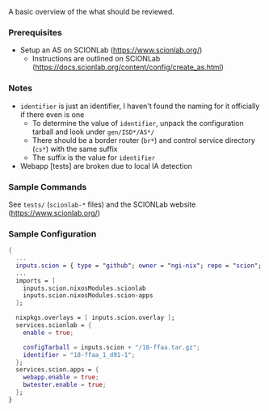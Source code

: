 A basic overview of the what should be reviewed.

### Prerequisites
- Setup an AS on SCIONLab (https://www.scionlab.org/)
  - Instructions are outlined on SCIONLab (https://docs.scionlab.org/content/config/create_as.html)

### Notes
- `identifier` is just an identifier, I haven't found the naming for it officially if there even is one
  - To determine the value of `identifier`, unpack the configuration tarball and look under `gen/ISD*/AS*/`
  - There should be a border router (`br*`) and control service directory (`cs*`) with the same suffix
  - The suffix is the value for `identifier`
- Webapp [tests] are broken due to local IA detection

### Sample Commands
See `tests/` (`scionlab-*` files) and the SCIONLab website (https://www.scionlab.org/)

### Sample Configuration
```nix
{
  ...
  inputs.scion = { type = "github"; owner = "ngi-nix"; repo = "scion"; };
  ...
  imports = [
    inputs.scion.nixosModules.scionlab
    inputs.scion.nixosModules.scion-apps
  ];

  nixpkgs.overlays = [ inputs.scion.overlay ];
  services.scionlab = {
    enable = true;

    configTarball = inputs.scion + "/18-ffaa.tar.gz";
    identifier = "18-ffaa_1_d91-1";
  };
  services.scion.apps = {
    webapp.enable = true;
    bwtester.enable = true;
  };
}
```
